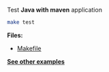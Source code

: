Test **Java with maven** application

```bash
make test
```

**Files:**

* [Makefile](Makefile)

**[See other examples](/tree/master/examples)**
